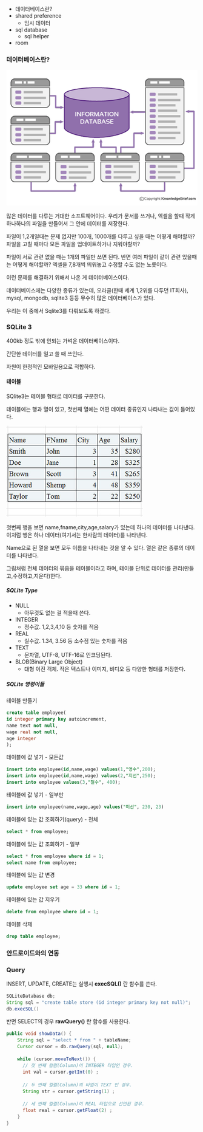 - 데이터베이스란?
- shared preference
  - 임시 데이터
- sql database
  - sql helper
- room


### 데이터베이스란?
![alt text](img/db/rdb-simple.png)

많은 데이터를 다루는 거대한 소프트웨어이다.
우리가 문서를 쓰거나, 엑셀을 할때 작게 하나하나의 파일을 만들어서 그 안에 데이터를 저장한다.

파일이 1,2개일때는 문제 없지만 100개, 1000개를 다루고 싶을 때는 어떻게 해야할까? 파일을 고칠 때마다 모든 파일을 업데이트하거나 지워야할까?

파일이 서로 관련 없을 때는 1개의 파일만 쓰면 된다. 반면 여러 파일이 같이 관련 있을때는 어떻게 해야할까? 엑셀을 7,8개씩 띄워놓고 수정할 수도 없는 노릇이다.

이런 문제를 해결하기 위해서 나온 게 데이터베이스이다.

데이터베이스에는 다양한 종류가 있는데, 오라클(한때 세계 1,2위를 다투던 IT회사), mysql, mongodb, sqlite3 등등 무수히 많은 데이터베이스가 있다.

우리는 이 중에서 Sqlite3를 다뤄보도록 하겠다.

### SQLite 3

400kb 정도 밖에 안되는 가벼운 데이터베이스이다.

간단한 데이터를 일고 쓸 때 쓰인다.

자원이 한정적인 모바일용으로 적합하다.

#### 테이블
SQlite3는 테이블 형태로 데이터를 구분한다.

테이블에는 행과 열이 있고, 첫번째 열에는 어떤 데이터 종류인지 나타내는 값이 들어있다.

![alt text](img/db/table.jpg)

첫번째 행을 보면 name,fname,city,age,salary가 있는데 하나의 데이터를 나타낸다. 이처럼 행은 하나 데이터(여기서는 한사람의 데이터)를 나타낸다.

Name으로 된 열을 보면 모두 이름을 나타내는 것을 알 수 있다. 열은 같은 종류의 데이터를 나타낸다.

그림처럼 전체 데이터의 묶음을 테이블이라고 하며, 테이블 단위로 데이터를 관리(만들고,수정하고,지운다)한다.


##### SQLite Type
- NULL
  - 아무것도 없는 걸 적을때 쓴다.
- INTEGER
  - 정수값. 1,2,3,4,10 등 숫자를 적음
- REAL
  - 실수값. 1.34, 3.56 등 소수점 있는 숫자를 적음
- TEXT
  - 문자열, UTF-8, UTF-16로 인코딩된다.
- BLOB(Binary Large Object)
  - 대형 이진 객체. 작은 텍스트나 이미지, 비디오 등 다양한 형태를 저장한다.

##### SQLite 명령어들

테이블 만들기
```sql
create table employee(
id integer primary key autoincrement,
name text not null,
wage real not null,
age integer
);
```

테이블에 값 넣기 - 모든값
```sql
insert into employee(id,name,wage) values(1,"영수",200);
insert into employee(id,name,wage) values(2,"지선",250);
insert into employee values(3,"철수", 400);    
```

테이블에 값 넣기 - 일부만

```sql
insert into employee(name,wage,age) values("미선", 230, 23)
```

테이블에 있는 값 조회하기(query) - 전체
```sql
select * from employee;
```

테이블에 있는 값 조회하기 - 일부
```sql
select * from employee where id = 1;
select name from employee;
```

테이블에 있는 값 변경
```sql
update employee set age = 33 where id = 1;
```

테이블에 있는 값 지우기
```sql
delete from employee where id = 1;
```

테이블 삭제
```sql
drop table employee;
```

### 안드로이드와의 연동

### Query
INSERT, UPDATE, CREATE는 실행시 **execSQL()** 란 함수를 쓴다.

```java
SQLiteDatabase db;
String sql = "create table store (id integer primary key not null)";
db.execSQL()
```

반면 SELECT의 경우 **rawQuery()** 란 함수를 사용한다.

```java
public void showData() {
    String sql = "select * from " + tableName;
    Cursor cursor = db.rawQuery(sql, null);

    while (cursor.moveToNext()) {
      // 첫 번째 컬럼(Column)이 INTEGER 타입인 경우.
      int val = cursor.getInt(0) ;

      // 두 번째 컬럼(Column)의 타입이 TEXT 인 경우.
      String str = cursor.getString(1) ;

      // 세 번째 컬럼(Column)이 REAL 타입으로 선언된 경우.
      float real = cursor.getFloat(2) ;
    }
}
```   
